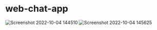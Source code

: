 # web-chat-app
![Screenshot 2022-10-04 144510](https://user-images.githubusercontent.com/61049031/193785221-a5090199-eeee-4696-81fd-aa0875fc73b8.png)
![Screenshot 2022-10-04 145625](https://user-images.githubusercontent.com/61049031/193785276-3f8f4b4b-edfa-4132-b128-c52fbc1140e0.png)
